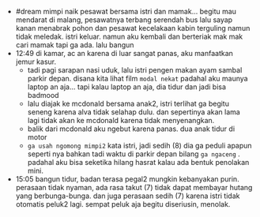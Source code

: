 - #dream mimpi naik pesawat bersama istri dan mamak... begitu mau mendarat di malang, pesawatnya terbang serendah bus lalu sayap kanan menabrak pohon dan pesawat kecelakaan kabin terguling namun tidak meledak. istri keluar. namun aku kembali dan berteriak mak mak cari mamak tapi ga ada. lalu bangun
- 12:49 di kamar, ac an karena di luar sangat panas, aku manfaatkan jemur kasur.
	- tadi pagi sarapan nasi uduk, lalu istri pengen makan ayam sambal parkir depan. disana kita lihat film ``modal nekat`` padahal aku maunya laptop an aja... tapi kalau laptop an aja, dia tidur dan jadi bisa badmood
	- lalu diajak ke mcdonald bersama anak2, istri terlihat ga begitu seneng karena alva tidak selahap dulu. dan sepertinya akan lama lagi tidak akan ke mcdonald karena tidak menyenangkan.
	- balik dari mcdonald aku ngebut karena panas. dua anak tidur di motor
	- ``ga usah ngomong mimpi2`` kata istri, jadi sedih (8) dia ga peduli apapun seperti nya bahkan tadi waktu di parkir depan bilang ``ga ngaceng`` . padahal aku bisa seketika hilang hasrat kalau ada bentuk penolakan mini.
- 15:05 bangun tidur, badan terasa pegal2 mungkin kebanyakan purin. perasaan tidak nyaman, ada rasa takut (7) tidak dapat membayar hutang yang berbunga-bunga. dan juga perasaan sedih (7) karena istri tidak otomatis peluk2 lagi. sempat peluk aja begitu diseriusin, menolak.